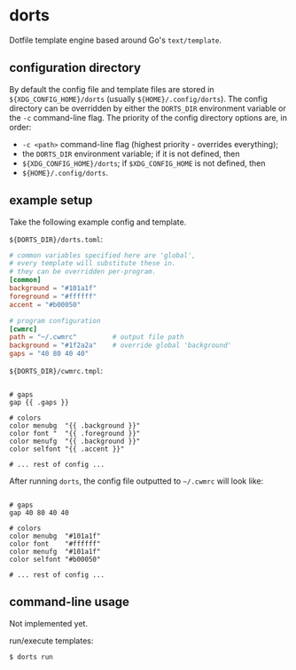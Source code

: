 # dorts

Dotfile template engine based around Go's `text/template`.

## configuration directory
By default the config file and template files are stored in `${XDG_CONFIG_HOME}/dorts` (usually `${HOME}/.config/dorts`). The config directory can be overridden by either the `DORTS_DIR` environment variable or the `-c` command-line flag. The priority of the config directory options are, in order:

* `-c <path>` command-line flag (highest priority - overrides everything);
* the `DORTS_DIR` environment variable; if it is not defined, then
* `${XDG_CONFIG_HOME}/dorts`; if `$XDG_CONFIG_HOME` is not defined, then
* `${HOME}/.config/dorts`.

## example setup

Take the following example config and template.

`${DORTS_DIR}/dorts.toml`:
```toml
# common variables specified here are 'global',
# every template will substitute these in.
# they can be overridden per-program.
[common]
background = "#101a1f"
foreground = "#ffffff"
accent = "#b00050"

# program configuration
[cwmrc]
path = "~/.cwmrc"         # output file path
background = "#1f2a2a"    # override global 'background'
gaps = "40 80 40 40"
```

`${DORTS_DIR}/cwmrc.tmpl`:
```console

# gaps
gap {{ .gaps }}

# colors
color menubg  "{{ .background }}"
color font "  "{{ .foreground }}"
color menufg  "{{ .background }}"
color selfont "{{ .accent }}"

# ... rest of config ...
```

After running `dorts`, the config file outputted to `~/.cwmrc` will look like:
```console

# gaps
gap 40 80 40 40

# colors
color menubg  "#101a1f"
color font    "#ffffff"
color menufg  "#101a1f"
color selfont "#b00050"

# ... rest of config ...
```

## command-line usage
Not implemented yet.

run/execute templates:
```console
$ dorts run
```

